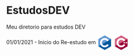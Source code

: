 # EstudosDEV
Meu diretorio para estudos DEV
<div style="display: inline_block">
    01/01/2021 - Inicio do Re-estudo em <img src="https://raw.githubusercontent.com/devicons/devicon/master/icons/c/c-original.svg" alt="C" title="C" style="max-width: 100%;" width="40" height="40" align="center"> 
    <img src="https://raw.githubusercontent.com/devicons/devicon/master/icons/cplusplus/cplusplus-original.svg" alt="C++" title="C++" style="max-width: 100%;" width="40" height="40" align="center"> 
</div>

